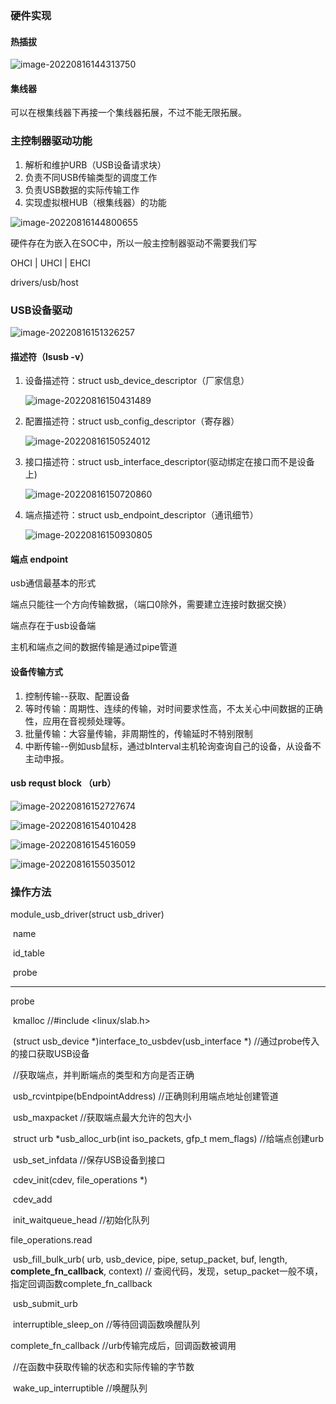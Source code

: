 ### 硬件实现

#### 热插拔

![image-20220816144313750](C:\Users\liujun\AppData\Roaming\Typora\typora-user-images\image-20220816144313750.png)

#### 集线器

可以在根集线器下再接一个集线器拓展，不过不能无限拓展。

### 主控制器驱动功能

1. 解析和维护URB（USB设备请求块）
2. 负责不同USB传输类型的调度工作
3. 负责USB数据的实际传输工作
4. 实现虚拟根HUB（根集线器）的功能

![image-20220816144800655](C:\Users\liujun\AppData\Roaming\Typora\typora-user-images\image-20220816144800655.png)

硬件存在为嵌入在SOC中，所以一般主控制器驱动不需要我们写

OHCI | UHCI | EHCI

drivers/usb/host

### USB设备驱动

![image-20220816151326257](C:\Users\liujun\AppData\Roaming\Typora\typora-user-images\image-20220816151326257.png)

#### 描述符（lsusb -v）

1. 设备描述符：struct usb_device_descriptor（厂家信息）

   ![image-20220816150431489](C:\Users\liujun\AppData\Roaming\Typora\typora-user-images\image-20220816150431489.png)

2. 配置描述符：struct usb_config_descriptor（寄存器）

   ![image-20220816150524012](C:\Users\liujun\AppData\Roaming\Typora\typora-user-images\image-20220816150524012.png)

3. 接口描述符：struct usb_interface_descriptor(驱动绑定在接口而不是设备上)

   ![image-20220816150720860](C:\Users\liujun\AppData\Roaming\Typora\typora-user-images\image-20220816150720860.png)

4. 端点描述符：struct usb_endpoint_descriptor（通讯细节）

   ![image-20220816150930805](C:\Users\liujun\AppData\Roaming\Typora\typora-user-images\image-20220816150930805.png)

#### 端点 endpoint

usb通信最基本的形式

端点只能往一个方向传输数据，（端口0除外，需要建立连接时数据交换）

端点存在于usb设备端

主机和端点之间的数据传输是通过pipe管道

#### 设备传输方式

1. 控制传输--获取、配置设备
2. 等时传输：周期性、连续的传输，对时间要求性高，不太关心中间数据的正确性，应用在音视频处理等。
3. 批量传输：大容量传输，非周期性的，传输延时不特别限制
4. 中断传输--例如usb鼠标，通过bInterval主机轮询查询自己的设备，从设备不主动申报。

#### usb requst block （urb）

![image-20220816152727674](C:\Users\liujun\AppData\Roaming\Typora\typora-user-images\image-20220816152727674.png)

![image-20220816154010428](C:\Users\liujun\AppData\Roaming\Typora\typora-user-images\image-20220816154010428.png)

  ![image-20220816154516059](C:\Users\liujun\AppData\Roaming\Typora\typora-user-images\image-20220816154516059.png)

![image-20220816155035012](C:\Users\liujun\AppData\Roaming\Typora\typora-user-images\image-20220816155035012.png)

### 操作方法

module_usb_driver(struct usb_driver)

​	name

​	id_table

​	probe

***

probe

​	kmalloc		//#include <linux/slab.h>

​	(struct usb_device *)interface_to_usbdev(usb_interface *)	//通过probe传入的接口获取USB设备

​	//获取端点，并判断端点的类型和方向是否正确

​	usb_rcvintpipe(bEndpointAddress)		//正确则利用端点地址创建管道

​	usb_maxpacket		//获取端点最大允许的包大小

​		struct urb *usb_alloc_urb(int iso_packets, gfp_t mem_flags)	//给端点创建urb

​			usb_set_infdata	//保存USB设备到接口

​	cdev_init(cdev, file_operations *)

​		cdev_add

​			init_waitqueue_head	//初始化队列



file_operations.read

​	usb_fill_bulk_urb(	urb, usb_device, pipe, setup_packet, buf, length,  **complete_fn_callback**, context)	//	查阅代码，发现，setup_packet一般不填，指定回调函数complete_fn_callback

​		usb_submit_urb

​			interruptible_sleep_on	//等待回调函数唤醒队列



complete_fn_callback	//urb传输完成后，回调函数被调用

​	//在函数中获取传输的状态和实际传输的字节数

​		wake_up_interruptible	//唤醒队列

​	

​		

​	

​	
